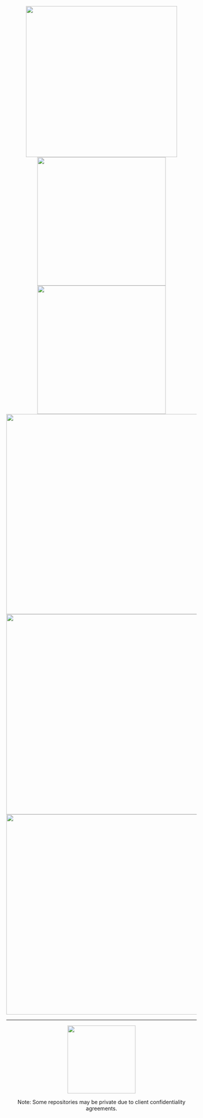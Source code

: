 <p align="center">
  <img height="400em" src="https://calebwd.meternalized.online/svg/header?t=1744621886055"/>
  <img height="340em" src="https://calebwd.meternalized.online/svg/topleft?t=1744621886055"/> <img height="340em" src="https://calebwd.meternalized.online/spotify?t=1744621886055"/>
  <img height="530em" src="https://calebwd.meternalized.online/most-played?t=1744621886055"/> <img height="530em" src="https://calebwd.meternalized.online/github-changelog?username=CalebWD"/> <img height="530em" src="https://calebwd.meternalized.online/github?t=1744621886055"/>
</p>

---
<p align="center">
  <img height="180em" src="https://github-readme-stats.vercel.app/api?username=CalebWD&show_icons=true&bg_color=0D1117,0D1117,1A2B45&text_color=FFFFFF&title_color=FFFFFF&icon_color=58A6FF&hide_border=true&border_radius=10"/>
</p>
<p align="center">
Note: Some repositories may be private due to client confidentiality agreements.
</p>
